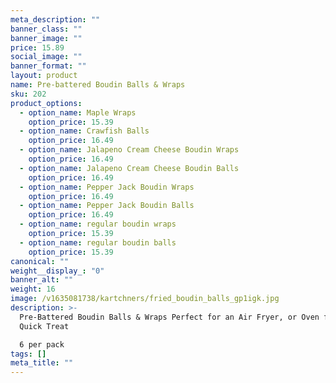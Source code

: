 ```yaml
---
meta_description: ""
banner_class: ""
banner_image: ""
price: 15.89
social_image: ""
banner_format: ""
layout: product
name: Pre-battered Boudin Balls & Wraps
sku: 202
product_options:
  - option_name: Maple Wraps
    option_price: 15.39
  - option_name: Crawfish Balls
    option_price: 16.49
  - option_name: Jalapeno Cream Cheese Boudin Wraps
    option_price: 16.49
  - option_name: Jalapeno Cream Cheese Boudin Balls
    option_price: 16.49
  - option_name: Pepper Jack Boudin Wraps
    option_price: 16.49
  - option_name: Pepper Jack Boudin Balls
    option_price: 16.49
  - option_name: regular boudin wraps
    option_price: 15.39
  - option_name: regular boudin balls
    option_price: 15.39
canonical: ""
weight__display_: "0"
banner_alt: ""
weight: 16
image: /v1635081738/kartchners/fried_boudin_balls_gp1igk.jpg
description: >-
  Pre-Battered Boudin Balls & Wraps Perfect for an Air Fryer, or Oven for a
  Quick Treat

  6 per pack
tags: []
meta_title: ""
---
```

